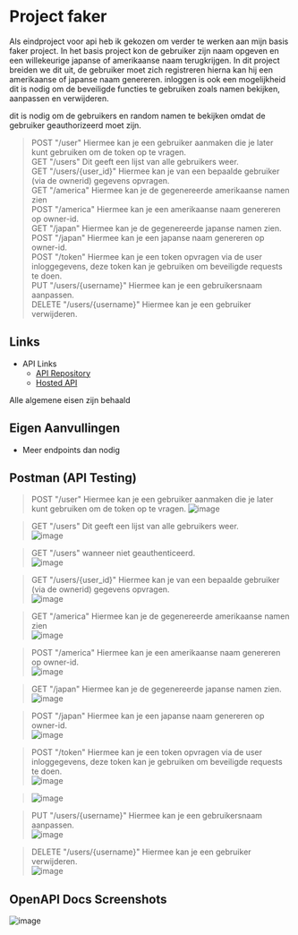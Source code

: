 # Project faker

Als eindproject voor api heb ik gekozen om verder te werken aan mijn basis faker project. In het basis project kon de gebruiker zijn naam opgeven en een willekeurige japanse of amerikaanse naam terugkrijgen. In dit project breiden we dit uit, de gebruiker moet zich registreren hierna kan hij een amerikaanse of japanse naam genereren. inloggen is ook een mogelijkheid dit is nodig om de beveiligde functies te gebruiken zoals namen bekijken, aanpassen en verwijderen.

dit is nodig om de gebruikers en random namen te bekijken omdat de gebruiker geauthorizeerd moet zijn. 

> POST "/user" Hiermee kan je een gebruiker aanmaken die je later kunt gebruiken om de token op te vragen.<br>
> GET "/users" Dit geeft een lijst van alle gebruikers weer.<br>
> GET "/users/{user_id}" Hiermee kan je van een bepaalde gebruiker (via de ownerid) gegevens opvragen.<br>
> GET "/america" Hiermee kan je de gegenereerde amerikaanse namen zien<br>
> POST "/america" Hiermee kan je een amerikaanse naam genereren op owner-id.<br>
> GET "/japan" Hiermee kan je de gegenereerde japanse namen zien.<br>
> POST "/japan" Hiermee kan je een japanse naam genereren op owner-id.<br>
> POST "/token" Hiermee kan je een token opvragen via de user inloggegevens, deze token kan je gebruiken om beveiligde requests te doen.<br>
> PUT "/users/{username}" Hiermee kan je een gebruikersnaam aanpassen.<br>
> DELETE "/users/{username}" Hiermee kan je een gebruiker verwijderen.<br>

## Links
* API Links
    * [API Repository](https://github.com/CisseM03/end-api)
    * [Hosted API](https://api-eindproject-cissem03.cloud.okteto.net)
   
Alle algemene eisen zijn behaald
     
## Eigen Aanvullingen 
   * Meer endpoints dan nodig

## Postman (API Testing)
> POST "/user" Hiermee kan je een gebruiker aanmaken die je later kunt gebruiken om de token op te vragen.
![image](https://i.imgur.com/f8R36QU.png)

> GET "/users" Dit geeft een lijst van alle gebruikers weer.<br>
![image](https://i.imgur.com/5Xip0Sr.png)

> GET "/users" wanneer niet geauthenticeerd.<br>
![image](https://i.imgur.com/e5xBiK7.png)

> GET "/users/{user_id}" Hiermee kan je van een bepaalde gebruiker (via de ownerid) gegevens opvragen.<br>
![image](https://i.imgur.com/jwpa03N.png)

> GET "/america" Hiermee kan je de gegenereerde amerikaanse namen zien<br>
![image](https://i.imgur.com/Ev3kKrO.png)

> POST "/america" Hiermee kan je een amerikaanse naam genereren op owner-id.<br>
![image](https://i.imgur.com/8RzZ9Uc.png)

> GET "/japan" Hiermee kan je de gegenereerde japanse namen zien.<br>
![image](https://i.imgur.com/D8xHslX.png)

> POST "/japan" Hiermee kan je een japanse naam genereren op owner-id.<br>
![image](https://i.imgur.com/mPQ1Nao.png)

> POST "/token" Hiermee kan je een token opvragen via de user inloggegevens, deze token kan je gebruiken om beveiligde requests te doen.<br>
![image](https://i.imgur.com/watj2B3.png)

>![image](https://i.imgur.com/lGV48Bc.png)

> PUT "/users/{username}" Hiermee kan je een gebruikersnaam aanpassen.<br>
![image](https://i.imgur.com/vmVMKAS.png)

> DELETE "/users/{username}" Hiermee kan je een gebruiker verwijderen.<br>
![image](https://i.imgur.com/vWB5n1u.png)

## OpenAPI Docs Screenshots
![image](https://i.imgur.com/BK8NnVw.png)

